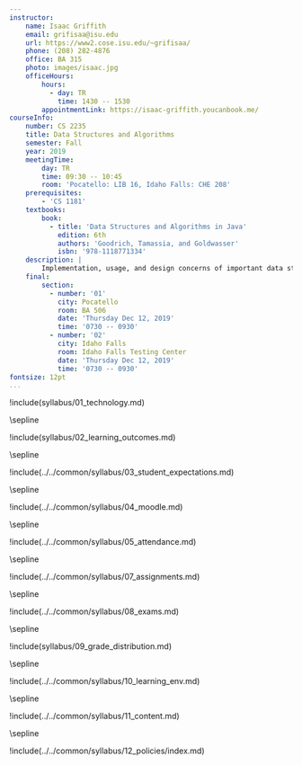 ```yaml
---
instructor:
    name: Isaac Griffith
    email: grifisaa@isu.edu
    url: https://www2.cose.isu.edu/~grifisaa/
    phone: (208) 282-4876
    office: BA 315
    photo: images/isaac.jpg
    officeHours:
        hours:
          - day: TR
            time: 1430 -- 1530
        appointmentLink: https://isaac-griffith.youcanbook.me/
courseInfo:
    number: CS 2235
    title: Data Structures and Algorithms
    semester: Fall
    year: 2019
    meetingTime:
        day: TR
        time: 09:30 -- 10:45
        room: 'Pocatello: LIB 16, Idaho Falls: CHE 208'
    prerequisites:
        - 'CS 1181'
    textbooks:
        book:
          - title: 'Data Structures and Algorithms in Java'
            edition: 6th
            authors: 'Goodrich, Tamassia, and Goldwasser'
            isbn: '978-1118771334'
    description: |
        Implementation, usage, and design concerns of important data structures and their operations. Implementation and discussion of basic search and sorting algorithms. Discussion will include both O(n log n) and linear sorting algorithms. Incorporates aspects of time complexity and asymptotic analysis of algorithms. Students will be required to develop small to medium sized programs.
    final:
        section:
          - number: '01'
            city: Pocatello
            room: BA 506
            date: 'Thursday Dec 12, 2019'
            time: '0730 -- 0930'
          - number: '02'
            city: Idaho Falls
            room: Idaho Falls Testing Center
            date: 'Thursday Dec 12, 2019'
            time: '0730 -- 0930'
fontsize: 12pt
...
```


!include(syllabus/01_technology.md)

\sepline

!include(syllabus/02_learning_outcomes.md)

\sepline

!include(../../common/syllabus/03_student_expectations.md)

\sepline

!include(../../common/syllabus/04_moodle.md)

\sepline

!include(../../common/syllabus/05_attendance.md)

\sepline

!include(../../common/syllabus/07_assignments.md)

\sepline

!include(../../common/syllabus/08_exams.md)

\sepline

!include(syllabus/09_grade_distribution.md)

\sepline

!include(../../common/syllabus/10_learning_env.md)

\sepline

!include(../../common/syllabus/11_content.md)

\sepline

!include(../../common/syllabus/12_policies/index.md)
